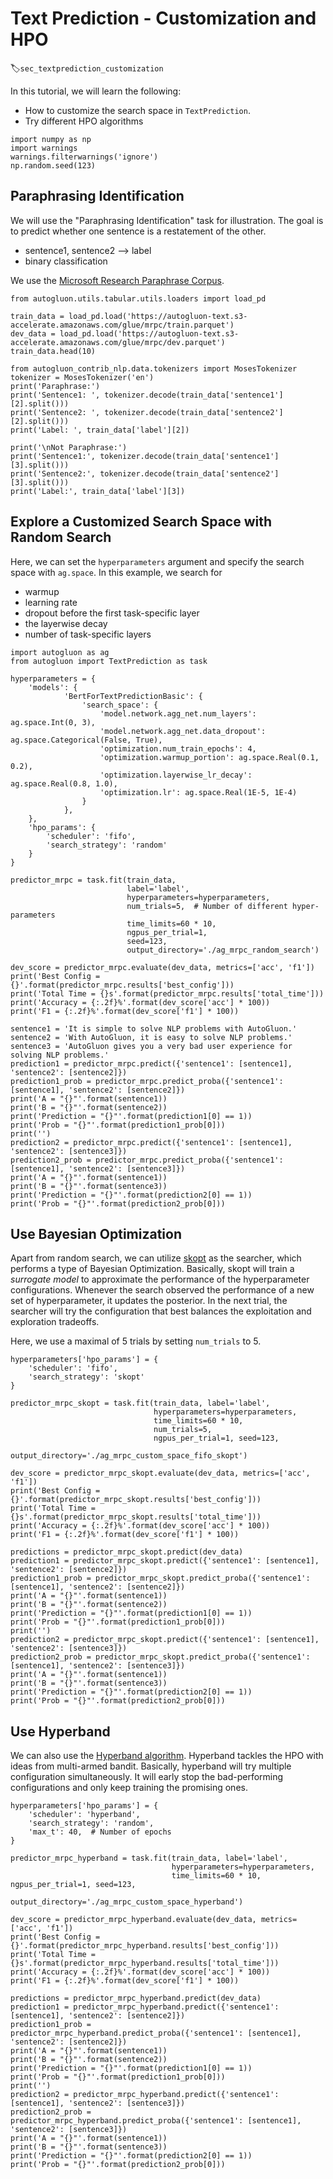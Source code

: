 # Text Prediction - Customization and HPO
:label:`sec_textprediction_customization`

In this tutorial, we will learn the following:

- How to customize the search space in `TextPrediction`.
- Try different HPO algorithms

```{.python .input}
import numpy as np
import warnings
warnings.filterwarnings('ignore')
np.random.seed(123)
```

## Paraphrasing Identification

We will use the "Paraphrasing Identification" task for illustration. The goal is to predict whether one sentence is a restatement of the other.

- sentence1, sentence2 --> label
- binary classification

We use the [Microsoft Research Paraphrase Corpus](https://www.microsoft.com/en-us/download/details.aspx?id=52398).

```{.python .input}
from autogluon.utils.tabular.utils.loaders import load_pd

train_data = load_pd.load('https://autogluon-text.s3-accelerate.amazonaws.com/glue/mrpc/train.parquet')
dev_data = load_pd.load('https://autogluon-text.s3-accelerate.amazonaws.com/glue/mrpc/dev.parquet')
train_data.head(10)
```


```{.python .input}
from autogluon_contrib_nlp.data.tokenizers import MosesTokenizer
tokenizer = MosesTokenizer('en')
print('Paraphrase:')
print('Sentence1: ', tokenizer.decode(train_data['sentence1'][2].split()))
print('Sentence2: ', tokenizer.decode(train_data['sentence2'][2].split()))
print('Label: ', train_data['label'][2])

print('\nNot Paraphrase:')
print('Sentence1:', tokenizer.decode(train_data['sentence1'][3].split()))
print('Sentence2:', tokenizer.decode(train_data['sentence2'][3].split()))
print('Label:', train_data['label'][3])
```

## Explore a Customized Search Space with Random Search

Here, we can set the `hyperparameters` argument and specify the search space with `ag.space`.
In this example, we search for

- warmup
- learning rate
- dropout before the first task-specific layer
- the layerwise decay
- number of task-specific layers

```{.python .input}
import autogluon as ag
from autogluon import TextPrediction as task

hyperparameters = {
    'models': {
            'BertForTextPredictionBasic': {
                'search_space': {
                    'model.network.agg_net.num_layers': ag.space.Int(0, 3),
                    'model.network.agg_net.data_dropout': ag.space.Categorical(False, True),
                    'optimization.num_train_epochs': 4,
                    'optimization.warmup_portion': ag.space.Real(0.1, 0.2),
                    'optimization.layerwise_lr_decay': ag.space.Real(0.8, 1.0),
                    'optimization.lr': ag.space.Real(1E-5, 1E-4)
                }
            },
    },
    'hpo_params': {
        'scheduler': 'fifo',
        'search_strategy': 'random'
    }
}
```



```{.python .input}
predictor_mrpc = task.fit(train_data,
                          label='label',
                          hyperparameters=hyperparameters,
                          num_trials=5,  # Number of different hyper-parameters
                          time_limits=60 * 10,
                          ngpus_per_trial=1,
                          seed=123,
                          output_directory='./ag_mrpc_random_search')
```


```{.python .input}
dev_score = predictor_mrpc.evaluate(dev_data, metrics=['acc', 'f1'])
print('Best Config = {}'.format(predictor_mrpc.results['best_config']))
print('Total Time = {}s'.format(predictor_mrpc.results['total_time']))
print('Accuracy = {:.2f}%'.format(dev_score['acc'] * 100))
print('F1 = {:.2f}%'.format(dev_score['f1'] * 100))
```


```{.python .input}
sentence1 = 'It is simple to solve NLP problems with AutoGluon.'
sentence2 = 'With AutoGluon, it is easy to solve NLP problems.'
sentence3 = 'AutoGluon gives you a very bad user experience for solving NLP problems.'
prediction1 = predictor_mrpc.predict({'sentence1': [sentence1], 'sentence2': [sentence2]})
prediction1_prob = predictor_mrpc.predict_proba({'sentence1': [sentence1], 'sentence2': [sentence2]})
print('A = "{}"'.format(sentence1))
print('B = "{}"'.format(sentence2))
print('Prediction = "{}"'.format(prediction1[0] == 1))
print('Prob = "{}"'.format(prediction1_prob[0]))
print('')
prediction2 = predictor_mrpc.predict({'sentence1': [sentence1], 'sentence2': [sentence3]})
prediction2_prob = predictor_mrpc.predict_proba({'sentence1': [sentence1], 'sentence2': [sentence3]})
print('A = "{}"'.format(sentence1))
print('B = "{}"'.format(sentence3))
print('Prediction = "{}"'.format(prediction2[0] == 1))
print('Prob = "{}"'.format(prediction2_prob[0]))
```

## Use Bayesian Optimization

Apart from random search, we can utilize [skopt](https://scikit-optimize.github.io/stable/) as the searcher, 
which performs a type of Bayesian Optimization. 
Basically, skopt will train a *surrogate model* to approximate the performance of the hyperparameter configurations. 
Whenever the search observed the performance of a new set of hyperparameter, it updates the posterior. 
In the next trial, the searcher will try the configuration that best balances the exploitation and exploration tradeoffs.

Here, we use a maximal of 5 trials by setting `num_trials` to 5. 


```{.python .input}
hyperparameters['hpo_params'] = {
    'scheduler': 'fifo',
    'search_strategy': 'skopt'
}

predictor_mrpc_skopt = task.fit(train_data, label='label',
                                hyperparameters=hyperparameters,
                                time_limits=60 * 10,
                                num_trials=5,
                                ngpus_per_trial=1, seed=123,
                                output_directory='./ag_mrpc_custom_space_fifo_skopt')
```


```{.python .input}
dev_score = predictor_mrpc_skopt.evaluate(dev_data, metrics=['acc', 'f1'])
print('Best Config = {}'.format(predictor_mrpc_skopt.results['best_config']))
print('Total Time = {}s'.format(predictor_mrpc_skopt.results['total_time']))
print('Accuracy = {:.2f}%'.format(dev_score['acc'] * 100))
print('F1 = {:.2f}%'.format(dev_score['f1'] * 100))
```


```{.python .input}
predictions = predictor_mrpc_skopt.predict(dev_data)
prediction1 = predictor_mrpc_skopt.predict({'sentence1': [sentence1], 'sentence2': [sentence2]})
prediction1_prob = predictor_mrpc_skopt.predict_proba({'sentence1': [sentence1], 'sentence2': [sentence2]})
print('A = "{}"'.format(sentence1))
print('B = "{}"'.format(sentence2))
print('Prediction = "{}"'.format(prediction1[0] == 1))
print('Prob = "{}"'.format(prediction1_prob[0]))
print('')
prediction2 = predictor_mrpc_skopt.predict({'sentence1': [sentence1], 'sentence2': [sentence3]})
prediction2_prob = predictor_mrpc_skopt.predict_proba({'sentence1': [sentence1], 'sentence2': [sentence3]})
print('A = "{}"'.format(sentence1))
print('B = "{}"'.format(sentence3))
print('Prediction = "{}"'.format(prediction2[0] == 1))
print('Prob = "{}"'.format(prediction2_prob[0]))
```


## Use Hyperband

We can also use the [Hyperband algorithm](https://arxiv.org/pdf/1603.06560.pdf). 
Hyperband tackles the HPO with ideas from multi-armed bandit. 
Basically, hyperband will try multiple configuration simultaneously. 
It will early stop the bad-performing configurations and only keep training the promising ones.


```{.python .input}
hyperparameters['hpo_params'] = {
    'scheduler': 'hyperband',
    'search_strategy': 'random',
    'max_t': 40,  # Number of epochs
}
```


```{.python .input}
predictor_mrpc_hyperband = task.fit(train_data, label='label',
                                    hyperparameters=hyperparameters,
                                    time_limits=60 * 10, ngpus_per_trial=1, seed=123,
                                    output_directory='./ag_mrpc_custom_space_hyperband')
```


```{.python .input}
dev_score = predictor_mrpc_hyperband.evaluate(dev_data, metrics=['acc', 'f1'])
print('Best Config = {}'.format(predictor_mrpc_hyperband.results['best_config']))
print('Total Time = {}s'.format(predictor_mrpc_hyperband.results['total_time']))
print('Accuracy = {:.2f}%'.format(dev_score['acc'] * 100))
print('F1 = {:.2f}%'.format(dev_score['f1'] * 100))
```


```{.python .input}
predictions = predictor_mrpc_hyperband.predict(dev_data)
prediction1 = predictor_mrpc_hyperband.predict({'sentence1': [sentence1], 'sentence2': [sentence2]})
prediction1_prob = predictor_mrpc_hyperband.predict_proba({'sentence1': [sentence1], 'sentence2': [sentence2]})
print('A = "{}"'.format(sentence1))
print('B = "{}"'.format(sentence2))
print('Prediction = "{}"'.format(prediction1[0] == 1))
print('Prob = "{}"'.format(prediction1_prob[0]))
print('')
prediction2 = predictor_mrpc_hyperband.predict({'sentence1': [sentence1], 'sentence2': [sentence3]})
prediction2_prob = predictor_mrpc_hyperband.predict_proba({'sentence1': [sentence1], 'sentence2': [sentence3]})
print('A = "{}"'.format(sentence1))
print('B = "{}"'.format(sentence3))
print('Prediction = "{}"'.format(prediction2[0] == 1))
print('Prob = "{}"'.format(prediction2_prob[0]))
```
